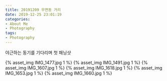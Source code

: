 ```yaml
---
title: 20191209 우면동 거리
date: 2019-12-25 23:01:19
categories:
- About Me
- Photography
tags:
- Photography
---
```

야근하는 동기를 기다리며 첫 패닝샷

{% asset_img IMG_1477.jpg 1 %}
{% asset_img IMG_1491.jpg 1 %}
{% asset_img IMG_1607.jpg 1 %}
{% asset_img IMG_1618.jpg 1 %}
{% asset_img IMG_1653.jpg 1 %}
{% asset_img IMG_1660.jpg 1 %}
